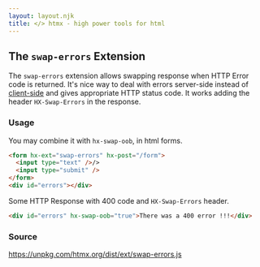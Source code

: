 ```yaml
---
layout: layout.njk
title: </> htmx - high power tools for html
---
```


## The `swap-errors` Extension

The `swap-errors` extension allows swapping response when HTTP Error code is returned.
It's nice way to deal with errors server-side instead of [client-side](/docs#modifying_swapping_behavior_with_events) and gives appropriate HTTP status code.
It works adding the header `HX-Swap-Errors` in the response.

### Usage

You may combine it with `hx-swap-oob`, in html forms.

```html
<form hx-ext="swap-errors" hx-post="/form">
  <input type="text" />/>
  <input type="submit" />
</form>
<div id="errors"></div>
```

Some HTTP Response with 400 code and `HX-Swap-Errors` header.

```html
<div id="errors" hx-swap-oob="true">There was a 400 error !!!</div>
```

### Source

<https://unpkg.com/htmx.org/dist/ext/swap-errors.js>
